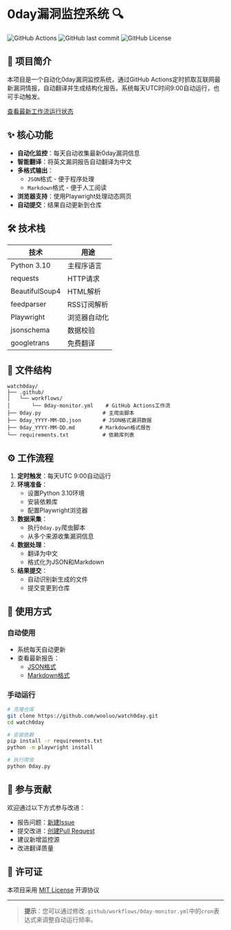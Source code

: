 
# 0day漏洞监控系统 🔍

![GitHub Actions](https://img.shields.io/github/actions/workflow/status/wooluo/watch0day/0day-monitor.yml?label=自动更新)
![GitHub last commit](https://img.shields.io/github/last-commit/wooluo/watch0day?label=最后更新)
![GitHub License](https://img.shields.io/github/license/wooluo/watch0day)

## 📌 项目简介
本项目是一个自动化0day漏洞监控系统，通过GitHub Actions定时抓取互联网最新漏洞情报，自动翻译并生成结构化报告。系统每天UTC时间9:00自动运行，也可手动触发。

[查看最新工作流运行状态](https://github.com/wooluo/watch0day/actions/workflows/0day-monitor.yml)

## ✨ 核心功能
- **自动化监控**：每天自动收集最新0day漏洞信息
- **智能翻译**：将英文漏洞报告自动翻译为中文
- **多格式输出**：
  - `JSON`格式 - 便于程序处理
  - `Markdown`格式 - 便于人工阅读
- **浏览器支持**：使用Playwright处理动态网页
- **自动提交**：结果自动更新到仓库

## 🛠 技术栈
| 技术 | 用途 |
|------|------|
| Python 3.10 | 主程序语言 |
| requests | HTTP请求 |
| BeautifulSoup4 | HTML解析 |
| feedparser | RSS订阅解析 |
| Playwright | 浏览器自动化 |
| jsonschema | 数据校验 |
| googletrans | 免费翻译 |

## 📂 文件结构
```
watch0day/
├── .github/
│   └── workflows/
│       └── 0day-monitor.yml    # GitHub Actions工作流
├── 0day.py                    # 主爬虫脚本
├── 0day_YYYY-MM-DD.json       # JSON格式漏洞数据
├── 0day_YYYY-MM-DD.md        # Markdown格式报告
└── requirements.txt           # 依赖库列表
```

## ⚙️ 工作流程
1. **定时触发**：每天UTC 9:00自动运行
2. **环境准备**：
   - 设置Python 3.10环境
   - 安装依赖库
   - 配置Playwright浏览器
3. **数据采集**：
   - 执行`0day.py`爬虫脚本
   - 从多个来源收集漏洞信息
4. **数据处理**：
   - 翻译为中文
   - 格式化为JSON和Markdown
5. **结果提交**：
   - 自动识别新生成的文件
   - 提交变更到仓库

## 🚀 使用方式
### 自动使用
- 系统每天自动更新
- 查看最新报告：
  - [JSON格式](./0day_latest.json)
  - [Markdown格式](./0day_latest.md)

### 手动运行
```bash
# 克隆仓库
git clone https://github.com/wooluo/watch0day.git
cd watch0day

# 安装依赖
pip install -r requirements.txt
python -m playwright install

# 执行爬虫
python 0day.py
```

## 🤝 参与贡献
欢迎通过以下方式参与改进：
- 报告问题：[新建Issue](https://github.com/wooluo/watch0day/issues)
- 提交改进：[创建Pull Request](https://github.com/wooluo/watch0day/pulls)
- 建议新增监控源
- 改进翻译质量

## 📜 许可证
本项目采用 [MIT License](LICENSE) 开源协议

---

> **提示**：您可以通过修改`.github/workflows/0day-monitor.yml`中的`cron`表达式来调整自动运行频率。
``` 
